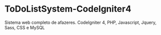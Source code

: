 # ToDoListSystem-CodeIgniter4
Sistema web completo de afazeres. CodeIgniter 4, PHP, Javascript, Jquery, Sass, CSS e MySQL
